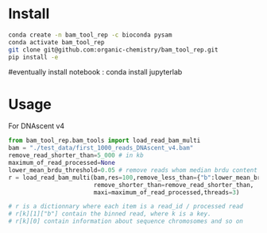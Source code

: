 Install
==============

```bash
conda create -n bam_tool_rep -c bioconda pysam
conda activate bam_tool_rep
git clone git@github.com:organic-chemistry/bam_tool_rep.git
pip install -e
```
#eventually install notebook : conda install jupyterlab



Usage
================


For DNAscent v4
```python
from bam_tool_rep.bam_tools import load_read_bam_multi
bam = "./test_data/first_1000_reads_DNAscent_v4.bam"
remove_read_shorter_than=5_000 # in kb
maximum_of_read_processed=None
lower_mean_brdu_threshold=0.05 # remove reads whom median brdu content are lower that this value
r = load_read_bam_multi(bam,res=100,remove_less_than={"b":lower_mean_brdu_threshold},
                        remove_shorter_than=remove_read_shorter_than,
                        maxi=maximum_of_read_processed,threads=3)

# r is a dictionnary where each item is a read_id / processed read
# r[k][1]["b"] contain the binned read, where k is a key.
# r[k][0] contain information about sequence chromosomes and so on
```

